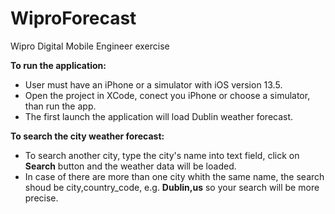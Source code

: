 # WiproForecast
Wipro Digital Mobile Engineer exercise

**To run the application:**

- User must have an iPhone or a simulator with iOS version 13.5.
- Open the project in XCode, conect you iPhone or choose a simulator, than run the app.
- The first launch the application will load Dublin weather forecast.

**To search the city weather forecast:**

- To search another city, type the city's name into text field, click on **Search** button and the weather data will be loaded.
- In case of there are more than one city whith the same name, the search shoud be city,country_code, e.g. **Dublin,us** so your search will be more precise.
